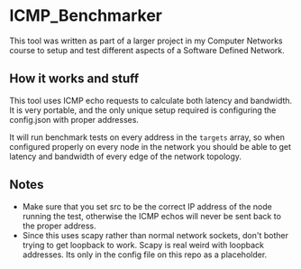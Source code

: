 # ICMP_Benchmarker
This tool was written as part of a larger project in my Computer Networks course to setup and test different aspects of a Software Defined Network.

## How it works and stuff
This tool uses ICMP echo requests to calculate both latency and bandwidth. 
It is very portable, and the only unique setup required is configuring the config.json with proper addresses.

It will run benchmark tests on every address in the `targets` array, so when configured properly on every node in the network you should be able to get latency and bandwidth of every edge of the network topology.

## Notes
- Make sure that you set src to be the correct IP address of the node running the test, otherwise the ICMP echos will never be sent back to the proper address.
- Since this uses scapy rather than normal network sockets, don't bother trying to get loopback to work. Scapy is real weird with loopback addresses. Its only in the config file on this repo as a placeholder.

